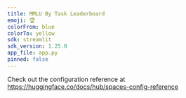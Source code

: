 ```yaml
---
title: MMLU By Task Leaderboard
emoji: 🏆
colorFrom: blue
colorTo: yellow
sdk: streamlit
sdk_version: 1.25.0
app_file: app.py
pinned: false
---
```


Check out the configuration reference at https://huggingface.co/docs/hub/spaces-config-reference
